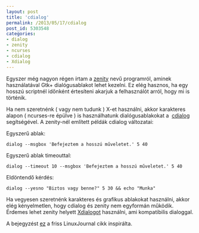 ```yaml
---
layout: post
title: 'cdialog'
permalink: /2013/05/17/cdialog
post_id: 5303548
categories: 
- dialog
- zenity
- ncurses
- cdialog
- Xdialog
---
```


Egyszer még nagyon régen írtam a 
[zenity](http://commandline.blog.hu/2010/08/13/zenity) nevű programról, aminek használatával Gtk+ dialógusablakot lehet kezelni. Ez elég hasznos, ha egy hosszú scriptnél időnként értesíteni akarjuk a felhasználót arról, hogy mi is történik.

Ha nem szeretnénk ( vagy nem tudunk ) X-et használni, akkor karakteres alapon ( ncurses-re épülve ) is használhatunk dialógusablakokat a 
[cdialog](http://invisible-island.net/dialog/) segítségével. A zenity-nél említett példák cdialog változatai:

Egyszerű ablak:

```
dialog --msgbox 'Befejeztem a hosszú műveletet.' 5 40
```

Egyszerű ablak timeouttal:

```
dialog --timeout 10 --msgbox 'Befejeztem a hosszú műveletet.' 5 40
```

Eldöntendő kérdés:

```
dialog --yesno "Biztos vagy benne?" 5 30 && echo "Munka"
```

Ha vegyesen szeretnénk karakteres és grafikus ablakokat használni, akkor elég kényelmetlen, hogy cdialog és zenity nem egyformán működik. Érdemes lehet zenity helyett 
[Xdialogot](http://xdialog.free.fr/) használni, ami kompatibilis dialoggal.

A bejegyzést 
[ez](http://www.linuxjournal.com/article/2807) a friss LinuxJournal cikk inspirálta.